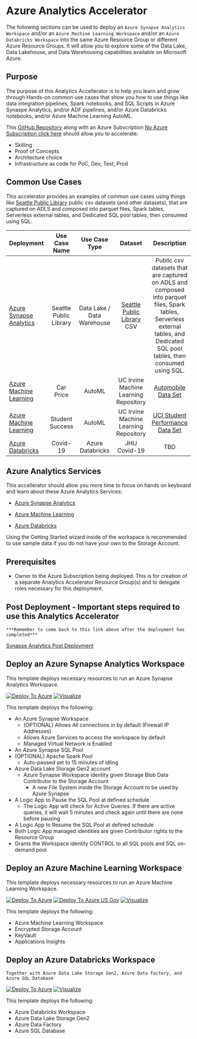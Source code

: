 # Azure Analytics Accelerator

The following sections can be used to deploy an `Azure Synapse Analytics Workspace` and/or an `Azure Machine Learning Workspace` and/or an `Azure Databricks Workspace` into the same Azure Resource Group or different Azure Resource Groups.  It will allow you to explore some of the Data Lake, Data Lakehouse, and Data Warehousing capabilities available on Microsoft Azure. 

## Purpose

The purpose of this Analytics Accellerator is to help you learn and grow through Hands-on common use cases that show you how to use things like data integration pipelines, Spark notebooks, and SQL Scripts in Azure Synaspe Analytics, and/or ADF pipelines, and/or Azure Databricks notebooks, and/or Azure Machine Learning AutoML.

This [GitHub Repository](https://github.com/DataSnowman/analytics-accelerator) along with an Azure Subscription [No Azure Subscription click here](https://azure.microsoft.com/en-us/free/) should allow you to accelerate:

* Skilling
* Proof of Concepts
* Architecture choice
* Infrastructure as code for PoC, Dev, Test, Prod

## Common Use Cases

This accelerator provides an examples of common use cases using things like [Seattle Public Library](https://data.seattle.gov/browse?q=Seattle%20Public%20Libraries&sortBy=most_accessed&utf8=%E2%9C%93) public csv datasets (and other datasets), that are captured on ADLS and composed into parquet files, Spark tables, Serverless external tables, and Dedicated SQL pool tables, then consumed using SQL. 

| Deployment | Use Case Name | Use Case Type | Dataset | Description | Code | Instruction Steps |
| :------------- | :----------: | :----------: | :----------: | :----------: | :----------: | :----------: |
| [Azure Synapse Analytics](https://github.com/DataSnowman/analytics-accelerator#deploy-an-azure-synapse-analytics-workspace) | Seattle Public Library | Data Lake / Data Warehouse | [Seattle Public Library](https://data.seattle.gov/browse?q=Seattle%20Public%20Libraries&sortBy=most_accessed&utf8=%E2%9C%93) CSV | Public csv datasets that are captured on ADLS and composed into parquet files, Spark tables, Serverless external tables, and Dedicated SQL pool tables, then consumed using SQL. | [Code](https://github.com/DataSnowman/analytics-accelerator/tree/main/usecases/spl/code) | [Steps](https://github.com/DataSnowman/analytics-accelerator/blob/main/workspace/synapse-workspace/usecasesteps.md#seattle-public-library-csv-files) |
| [Azure Machine Learning](https://github.com/DataSnowman/analytics-accelerator#deploy-an-azure-machine-learning-workspace) | Car Price | AutoML | UC Irvine Machine Learning Repository | [Automobile Data Set](https://archive.ics.uci.edu/ml/datasets/automobile) | TBD [Code]() | TBD [Steps]() |
| [Azure Machine Learning](https://github.com/DataSnowman/analytics-accelerator#deploy-an-azure-machine-learning-workspace) | Student Success | AutoML | UC Irvine Machine Learning Repository | [UCI Student Performance Data Set](http://archive.ics.uci.edu/ml/datasets/Student+Performance) | TBD [Code]() | TBD [Steps]() |
| [Azure Databricks](https://github.com/DataSnowman/analytics-accelerator#deploy-an-azure-databricks-workspace) | Covid-19 | Azure Databricks | JHU Covid-19 | TBD | TBD [Code]() | TBD [Steps]() |


## Azure Analytics Services

This accellerator should allow you more time to focus on hands on keyboard and learn about these Azure Analytics Services:

* [Azure Synapse Analytics](https://github.com/DataSnowman/analytics-accelerator#deploy-an-azure-synapse-analytics-workspace)

* [Azure Machine Learning](https://github.com/DataSnowman/analytics-accelerator#deploy-an-azure-machine-learning-workspace)

* [Azure Databricks](https://github.com/DataSnowman/analytics-accelerator#deploy-an-azure-databricks-workspace)

Using the Getting Started wizard inside of the workspace is recommended to use sample data if you do not have your own to the Storage Account.

## Prerequisites

- Owner to the Azure Subscription being deployed. This is for creation of a separate Analytics Accelerator Resource Group(s) and to delegate roles necessary for this deployment.

## Post Deployment - Important steps required to use this Analytics Accelerator

```***Remember to come back to this link above after the deployment has completed***```

[Synapse Analytics Post Deployment](https://github.com/DataSnowman/analytics-accelerator/blob/main/workspace/synapse-workspace/postdeploy.md#post-deployment-steps)

## Deploy an Azure Synapse Analytics Workspace

This template deploys necessary resources to run an Azure Synapse Analytics Workspace.

[![Deploy To Azure](https://raw.githubusercontent.com/Azure/azure-quickstart-templates/master/1-CONTRIBUTION-GUIDE/images/deploytoazure.svg?sanitize=true)](https://portal.azure.com/#create/Microsoft.Template/uri/https%3A%2F%2Fraw.githubusercontent.com%2FDataSnowman%2Fanalytics-accelerator%2Fmain%2Fworkspace%2Fsynapse-workspace%2Fazuredeploy.json) [![Visualize](https://raw.githubusercontent.com/Azure/azure-quickstart-templates/master/1-CONTRIBUTION-GUIDE/images/visualizebutton.svg?sanitize=true)](http://armviz.io/#/?load=https%3A%2F%2Fraw.githubusercontent.com%2FDataSnowman%2Fanalytics-accelerator%2Fmain%2Fworkspace%2Fsynapse-workspace%2Fazuredeploy.json)

This template deploys the following:

- An Azure Synapse Workspace
  - (OPTIONAL) Allows All connections in by default (Firewall IP Addresses)
  - Allows Azure Services to access the workspace by default
  - Managed Virtual Network is Enabled
- An Azure Synapse SQL Pool
- (OPTIONAL) Apache Spark Pool
  - Auto-paused set to 15 minutes of idling
- Azure Data Lake Storage Gen2 account
  - Azure Synapse Workspace identity given Storage Blob Data Contributor to the Storage Account
    - A new File System inside the Storage Account to be used by Azure Synapse
- A Logic App to Pause the SQL Pool at defined schedule
  - The Logic App will check for Active Queries. If there are active queries, it will wait 5 minutes and check again until there are none before pausing
- A Logic App to Resume the SQL Pool at defined schedule
- Both Logic App managed identities are given Contributor rights to the Resource Group
- Grants the Workspace identity CONTROL to all SQL pools and SQL on-demand pool

## Deploy an Azure Machine Learning Workspace

This template deploys necessary resources to run an Azure Machine Learning Workspace.

[![Deploy To Azure](https://raw.githubusercontent.com/Azure/azure-quickstart-templates/master/1-CONTRIBUTION-GUIDE/images/deploytoazure.svg?sanitize=true)](https://portal.azure.com/#create/Microsoft.Template/uri/https%3A%2F%2Fraw.githubusercontent.com%2FDataSnowman%2Fanalytics-accelerator%2Fmain%2Fworkspace%2Faml-workspace%2Fazuredeploy.json)
[![Deploy To Azure US Gov](https://raw.githubusercontent.com/Azure/azure-quickstart-templates/master/1-CONTRIBUTION-GUIDE/images/deploytoazuregov.svg?sanitize=true)](https://portal.azure.com/#create/Microsoft.Template/uri/https%3A%2F%2Fraw.githubusercontent.com%2FDataSnowman%2Fanalytics-accelerator%2Fmain%2Fworkspace%2Faml-workspace%2Fazuredeploy.json)
[![Visualize](https://raw.githubusercontent.com/Azure/azure-quickstart-templates/master/1-CONTRIBUTION-GUIDE/images/visualizebutton.svg?sanitize=true)](http://armviz.io/#/?load=https%3A%2F%2Fraw.githubusercontent.com%2FDataSnowman%2Fanalytics-accelerator%2Fmain%2Fworkspace%2Faml-workspace%2Fazuredeploy.json)

This template deploys the following:

- Azure Machine Learning Workspace
- Encrypted Storage Account
- KeyVault
- Applications Insights

## Deploy an Azure Databricks Workspace

`Together with Azure Data Lake Storage Gen2, Azure Data Factory, and Azure SQL Database`

[![Deploy To Azure](https://raw.githubusercontent.com/Azure/azure-quickstart-templates/master/1-CONTRIBUTION-GUIDE/images/deploytoazure.svg?sanitize=true)](https://portal.azure.com/#create/Microsoft.Template/uri/https%3A%2F%2Fraw.githubusercontent.com%2FDataSnowman%2Fanalytics-accelerator%2Fmain%2Fworkspace%2Fadb-workspace%2Fazuredeploy.json) [![Visualize](https://raw.githubusercontent.com/Azure/azure-quickstart-templates/master/1-CONTRIBUTION-GUIDE/images/visualizebutton.svg?sanitize=true)](http://armviz.io/#/?load=https%3A%2F%2Fraw.githubusercontent.com%2FDataSnowman%2Fanalytics-accelerator%2Fmain%2Fworkspace%2Fadb-workspace%2Fazuredeploy.json)

This template deploys the following:

- Azure Databricks Workspace
- Azure Data Lake Storage Gen2
- Azure Data Factory
- Azure SQL Database
